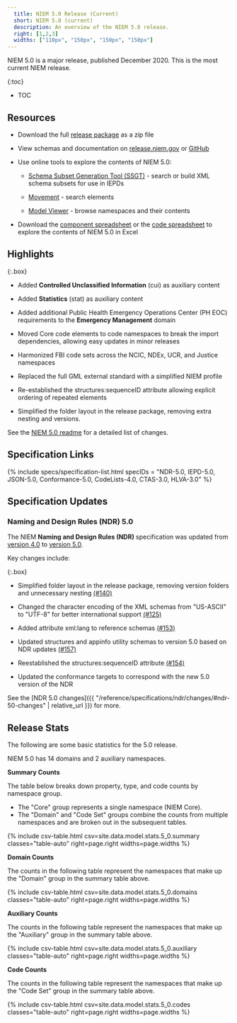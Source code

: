 ```yaml
---
  title: NIEM 5.0 Release (Current)
  short: NIEM 5.0 (current)
  description: An overview of the NIEM 5.0 release.
  right: [1,2,3]
  widths: ["110px", "150px", "150px", "150px"]
---
```


NIEM 5.0 is a major release, published December 2020.  This is the most current NIEM release.

{:toc}
- TOC

## Resources

- Download the full [release package](https://github.com/NIEM/NIEM-Releases/archive/niem-5.0.zip) as a zip file

- View schemas and documentation on [release.niem.gov](https://release.niem.gov/niem/5.0) or [GitHub](https://github.com/NIEM/NIEM-Releases/tree/niem-5.0)

- Use online tools to explore the contents of NIEM 5.0:

  - [Schema Subset Generation Tool (SSGT)](https://tools.niem.gov/niemtools/ssgt/index.iepd) - search or build XML schema subsets for use in IEPDs

  - [Movement](https://beta.movement.niem.gov) - search elements

  - [Model Viewer](https://niem.github.io/model/) - browse namespaces and their contents

- Download the [component spreadsheet](https://release.niem.gov/niem/5.0/xlsx/niem-5.0.xlsx) or the [code spreadsheet](https://release.niem.gov/niem/5.0/xlsx/niem-5.0-codes.xlsx) to explore the contents of NIEM 5.0 in Excel

## Highlights

{:.box}
- Added **Controlled Unclassified Information** (cui) as auxiliary content

- Added **Statistics** (stat) as auxiliary content

- Added additional Public Health Emergency Operations Center (PH EOC) requirements to the **Emergency Management** domain

- Moved Core code elements to code namespaces to break the import dependencies, allowing easy updates in minor releases

- Harmonized FBI code sets across the NCIC, NDEx, UCR, and Justice namespaces

- Replaced the full GML external standard with a simplified NIEM profile

- Re-established the structures:sequenceID attribute allowing explicit ordering of repeated elements

- Simplified the folder layout in the release package, removing extra nesting and versions.

See the [NIEM 5.0 readme](https://github.com/NIEM/NIEM-Releases/blob/niem-5.0/README.md) for a detailed list of changes.

## Specification Links

{% include specs/specification-list.html specIDs = "NDR-5.0, IEPD-5.0, JSON-5.0, Conformance-5.0, CodeLists-4.0, CTAS-3.0, HLVA-3.0" %}

## Specification Updates

### Naming and Design Rules (NDR) 5.0

The NIEM **Naming and Design Rules (NDR)** specification was updated from [version 4.0]({{site.data.links.ndr4}}) to [version 5.0]({{site.data.links.ndr5}}).

Key changes include:

{:.box}
- Simplified folder layout in the release package, removing version folders and unnecessary nesting [(#140)](https://github.com/NIEM/NIEM-Releases/issues/140)

- Changed the character encoding of the XML schemas from "US-ASCII" to "UTF-8" for better international support [(#125)](https://github.com/NIEM/NIEM-Releases/issues/125)

- Added attribute xml:lang to reference schemas [(#153)](https://github.com/NIEM/NIEM-Releases/issues/153)

- Updated structures and appinfo utility schemas to version 5.0 based on NDR updates [(#157)](https://github.com/NIEM/NIEM-Releases/issues/157)

- Reestablished the structures:sequenceID attribute [(#154)](https://github.com/NIEM/NIEM-Releases/issues/154)

- Updated the conformance targets to correspond with the new 5.0 version of the NDR

See the [NDR 5.0 changes]({{ "/reference/specifications/ndr/changes/#ndr-50-changes" | relative_url }}) for more.

## Release Stats

The following are some basic statistics for the 5.0 release.

NIEM 5.0 has 14 domains and 2 auxiliary namespaces.

**Summary Counts**

The table below breaks down property, type, and code counts by namespace group.

- The "Core" group represents a single namespace (NIEM Core).
- The "Domain" and "Code Set" groups combine the counts from multiple namespaces and are broken out in the subsequent tables.

{% include csv-table.html
      csv=site.data.model.stats.5_0.summary
      classes="table-auto"
      right=page.right
      widths=page.widths
%}

**Domain Counts**

The counts in the following table represent the namespaces that make up the "Domain" group in the summary table above.

{% include csv-table.html
      csv=site.data.model.stats.5_0.domains
      classes="table-auto"
      right=page.right
      widths=page.widths
%}

**Auxiliary Counts**

The counts in the following table represent the namespaces that make up the "Auxiliary" group in the summary table above.

{% include csv-table.html
      csv=site.data.model.stats.5_0.auxiliary
      classes="table-auto"
      right=page.right
      widths=page.widths
%}

**Code Counts**

The counts in the following table represent the namespaces that make up the "Code Set" group in the summary table above.

{% include csv-table.html
      csv=site.data.model.stats.5_0.codes
      classes="table-auto"
      right=page.right
      widths=page.widths
%}

<br/>

